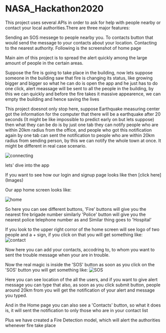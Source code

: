 # NASA_Hackathon2020
This project uses several APIs in order to ask for help with people nearby or contact your local authorities.There are three major features:

Sending an SOS messege to people nearby you.
To contacts button that would send the message to your contacts about your location.
Contacting to the nearest authority. Following is the screenshot of home page

Main aim of this project is to spread the alert quickly among the large amount of people in the certain areas.

Suppose the fire is going to take place in the building, now lets suppose someone in the building saw that fire is changing its status, like growing bigger and bigger so what he can do is open the app and he just has to do one click, alert meassage will be sent to all the people in the building, by this we can quickly and before the fire takes it massive appearence, we can empty the building and hence saving the lives

This project doesnot only stop here, suppose Earthquake measuring center got the information for the computer that there will be a earthquake after 20 seconds (It might be like impossible to predict early on but lets suppose) then what they can be do is by just one tab they can notify people who are within 20km radius from the office, and people who got this notification again by one tab can sent the notification to people who are within 20km radius from sending person, by this we can notify the whole town at once. It might be different in real case scenario.

![connecting](Images/connect.jpg)

lets' dive into the app

If you want to see how our login and signup page looks like then [click here](Images\)

Our app home screen looks like:

![home](Images/home.jpeg)

So here you can see different buttons, 'Fire' buttons will give you the nearest fire brigade number similarly 'Police' button will give you the nearest police telephone number as and Similar thing goes to 'Hospital'

If you look to the upper right corror of the home screen will see logo of two people and a + sign, if you click on that you will get something like:
![contact](Images/contact.jpeg)

Now here you can add your contacts, accodring to, to whom you want to sent the trouble message when your are in trouble.

Now the real magic is inside the 'SOS' button as soon as you click on the 'SOS' button you will get something like:
![SOS](Images/SOS.jpeg)

Here you can see location of the all the users, and if you want to give alert message you can type that also, as soon as you click submit button, people around 20km from you will get the notification of your alert and message you typed.

And in the Home page you can also see a 'Contacts' button, so what it does is, it will sent the notification to  only those who are in your contact list

Plus we have created a Fire Detection model, which will alert the authorities whenever fire take place
